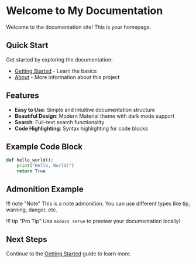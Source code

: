 # Welcome to My Documentation

Welcome to the documentation site! This is your homepage.

## Quick Start

Get started by exploring the documentation:

- [Getting Started](getting-started.md) - Learn the basics
- [About](about.md) - More information about this project

## Features

- **Easy to Use**: Simple and intuitive documentation structure
- **Beautiful Design**: Modern Material theme with dark mode support
- **Search**: Full-text search functionality
- **Code Highlighting**: Syntax highlighting for code blocks

## Example Code Block

```python
def hello_world():
    print("Hello, World!")
    return True
```

## Admonition Example

!!! note "Note"
    This is a note admonition. You can use different types like tip, warning, danger, etc.

!!! tip "Pro Tip"
    Use `mkdocs serve` to preview your documentation locally!

## Next Steps

Continue to the [Getting Started](getting-started.md) guide to learn more.
